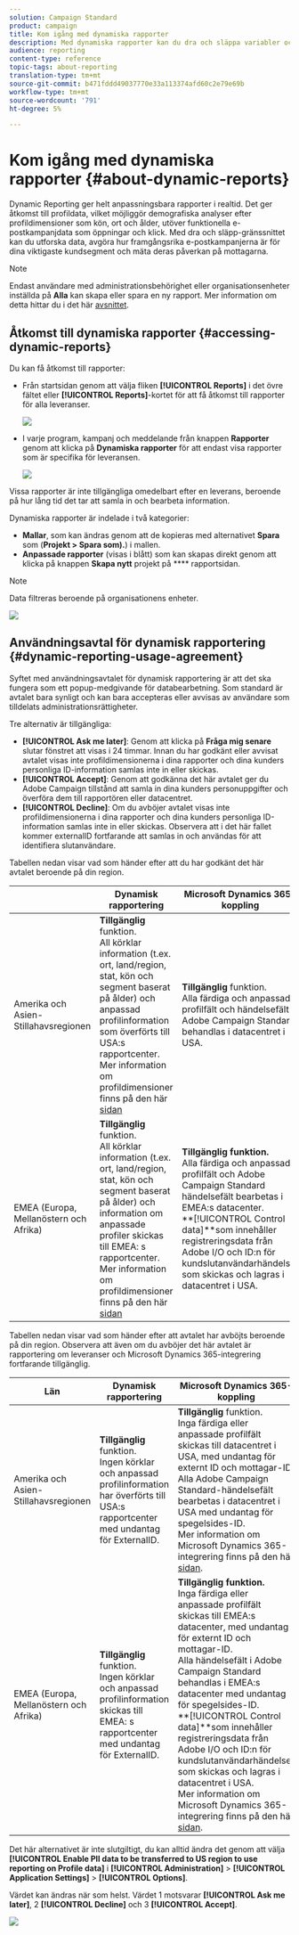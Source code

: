 ```yaml
---
solution: Campaign Standard
product: campaign
title: Kom igång med dynamiska rapporter
description: Med dynamiska rapporter kan du dra och släppa variabler och dimensioner i frihandsmiljön och analysera hur framgångsrika era kampanjer är.
audience: reporting
content-type: reference
topic-tags: about-reporting
translation-type: tm+mt
source-git-commit: b471fddd49037770e33a113374afd60c2e79e69b
workflow-type: tm+mt
source-wordcount: '791'
ht-degree: 5%

---
```



# Kom igång med dynamiska rapporter {#about-dynamic-reports}

Dynamic Reporting ger helt anpassningsbara rapporter i realtid. Det ger åtkomst till profildata, vilket möjliggör demografiska analyser efter profildimensioner som kön, ort och ålder, utöver funktionella e-postkampanjdata som öppningar och klick. Med dra och släpp-gränssnittet kan du utforska data, avgöra hur framgångsrika e-postkampanjerna är för dina viktigaste kundsegment och mäta deras påverkan på mottagarna.

>[!NOTE]
>
>Endast användare med administrationsbehörighet eller organisationsenheter inställda på **Alla** kan skapa eller spara en ny rapport. Mer information om detta hittar du i det här [avsnittet](../../administration/using/users-management.md).

## Åtkomst till dynamiska rapporter {#accessing-dynamic-reports}

Du kan få åtkomst till rapporter:

* Från startsidan genom att välja fliken **[!UICONTROL Reports]** i det övre fältet eller **[!UICONTROL Reports]**-kortet för att få åtkomst till rapporter för alla leveranser.

   ![](assets/campaign_reports_access.png)

* I varje program, kampanj och meddelande från knappen **Rapporter** genom att klicka på **Dynamiska rapporter** för att endast visa rapporter som är specifika för leveransen.

   ![](assets/campaign_reports_description.png)

Vissa rapporter är inte tillgängliga omedelbart efter en leverans, beroende på hur lång tid det tar att samla in och bearbeta information.

Dynamiska rapporter är indelade i två kategorier:

* **Mallar**, som kan ändras genom att de kopieras med alternativet  **Spara** som (**Projekt > Spara som).**) i mallen.
* **Anpassade rapporter**  (visas i blått) som kan skapas direkt genom att klicka på knappen  **Skapa nytt** projekt på  **** rapportsidan.

>[!NOTE]
>
>Data filtreras beroende på organisationens enheter.

![](assets/dynamic_report_overview.png)

## Användningsavtal för dynamisk rapportering {#dynamic-reporting-usage-agreement}

Syftet med användningsavtalet för dynamisk rapportering är att det ska fungera som ett popup-medgivande för databearbetning. Som standard är avtalet bara synligt och kan bara accepteras eller avvisas av användare som tilldelats administrationsrättigheter.

Tre alternativ är tillgängliga:

* **[!UICONTROL Ask me later]**: Genom att klicka på  **Fråga mig senare** slutar fönstret att visas i 24 timmar. Innan du har godkänt eller avvisat avtalet visas inte profildimensionerna i dina rapporter och dina kunders personliga ID-information samlas inte in eller skickas.
* **[!UICONTROL Accept]**: Genom att godkänna det här avtalet ger du Adobe Campaign tillstånd att samla in dina kunders personuppgifter och överföra dem till rapportören eller datacentret.
* **[!UICONTROL Decline]**: Om du avböjer avtalet visas inte profildimensionerna i dina rapporter och dina kunders personliga ID-information samlas inte in eller skickas. Observera att i det här fallet kommer externalID fortfarande att samlas in och användas för att identifiera slutanvändare.

Tabellen nedan visar vad som händer efter att du har godkänt det här avtalet beroende på din region.

|  | Dynamisk rapportering | Microsoft Dynamics 365-koppling |
|---|---|---|
| Amerika och Asien-Stillahavsregionen | **Tillgänglig** funktion. <br>All körklar information (t.ex. ort, land/region, stat, kön och segment baserat på ålder) och anpassad profilinformation som överförts till USA:s rapportcenter. Mer information om profildimensioner finns på den här [sidan](../../reporting/using/list-of-components-.md) | **Tillgänglig** funktion. <br>Alla färdiga och anpassade profilfält och händelsefält i Adobe Campaign Standard behandlas i datacentret i USA. |
| EMEA (Europa, Mellanöstern och Afrika) | **Tillgänglig** funktion. <br>All körklar information (t.ex. ort, land/region, stat, kön och segment baserat på ålder) och information om anpassade profiler skickas till EMEA: s rapportcenter. Mer information om profildimensioner finns på den här [sidan](../../reporting/using/list-of-components-.md) | **Tillgänglig funktion.** <br>Alla färdiga och anpassade profilfält och Adobe Campaign Standard händelsefält bearbetas i EMEA:s datacenter. <br>**[!UICONTROL Control data]**som innehåller registreringsdata från Adobe I/O och ID:n för kundslutanvändarhändelser som skickas och lagras i datacentret i USA. |

Tabellen nedan visar vad som händer efter att avtalet har avböjts beroende på din region. Observera att även om du avböjer det här avtalet är rapportering om leveranser och Microsoft Dynamics 365-integrering fortfarande tillgänglig.

| Län | Dynamisk rapportering | Microsoft Dynamics 365-koppling |
|---|---|---|
| Amerika och Asien-Stillahavsregionen | **Tillgänglig** funktion. <br> Ingen körklar och anpassad profilinformation har överförts till USA:s rapportcenter med undantag för ExternalID. | **Tillgänglig** funktion. <br>Inga färdiga eller anpassade profilfält skickas till datacentret i USA, med undantag för externt ID och mottagar-ID. <br>Alla Adobe Campaign Standard-händelsefält bearbetas i datacentret i USA med undantag för spegelsides-ID. <br>Mer information om Microsoft Dynamics 365-integrering finns på den här  [sidan](../../integrating/using/d365-acs-get-started.md). |
| EMEA (Europa, Mellanöstern och Afrika) | **Tillgänglig** funktion. <br>Ingen körklar och anpassad profilinformation skickas till EMEA: s rapportcenter med undantag för ExternalID. | **Tillgänglig funktion.** <br>Inga färdiga eller anpassade profilfält skickas till EMEA:s datacenter, med undantag för externt ID och mottagar-ID. <br>Alla händelsefält i Adobe Campaign Standard behandlas i EMEA:s datacenter med undantag för spegelsides-ID.  <br>**[!UICONTROL Control data]**som innehåller registreringsdata från Adobe I/O och ID:n för kundslutanvändarhändelser som skickas och lagras i datacentret i USA.<br>Mer information om Microsoft Dynamics 365-integrering finns på den här  [sidan](../../integrating/using/d365-acs-get-started.md). |

Det här alternativet är inte slutgiltigt, du kan alltid ändra det genom att välja **[!UICONTROL Enable PII data to be transferred to US region to use reporting on Profile data]** i **[!UICONTROL Administration]** > **[!UICONTROL Application Settings]** > **[!UICONTROL Options]**.

Värdet kan ändras när som helst. Värdet 1 motsvarar **[!UICONTROL Ask me later]**, 2 **[!UICONTROL Decline]** och 3 **[!UICONTROL Accept]**.

![](assets/pii_window_2.png)
